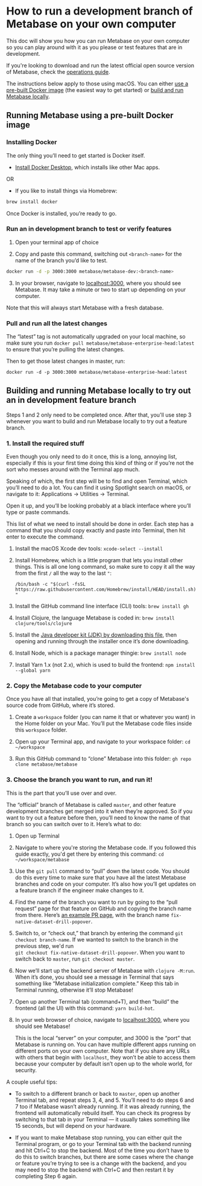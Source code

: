 # How to run a development branch of Metabase on your own computer

This doc will show you how you can run Metabase on your own computer so you can play around with it as you please or test features that are in development.

If you're looking to download and run the latest official open source version of Metabase, check the [operations guide](/docs/operations-guide/installing-metabase.md). 

The instructions below apply to those using macOS. You can either [use a pre-built Docker image](#running-metabase-using-a-pre-built-docker-image) (the easiest way to get started) or [build and run Metabase locally](#building-and-running-metabase-locally-to-try-out-an-in-development-feature-branch).

## Running Metabase using a pre-built Docker image

### Installing Docker

The only thing you’ll need to get started is Docker itself.

- [Install Docker Desktop](https://www.docker.com/products/docker-desktop), which installs like other Mac apps.

OR

- If you like to install things via Homebrew:

```bash
brew install docker
```
Once Docker is installed, you’re ready to go.

### Run an in development branch to test or verify features

1. Open your terminal app of choice

2. Copy and paste this command, switching out `<branch-name>` for the name of the branch you’d like to test.

```bash
docker run -d -p 3000:3000 metabase/metabase-dev:<branch-name>
```
3. In your browser, navigate to [localhost:3000](http://localhost:3000), where you should see Metabase. It may take a minute or two to start up depending on your computer.

Note that this will always start Metabase with a fresh database.

### Pull and run all the latest changes

The “latest” tag is not automatically upgraded on your local machine, so make sure you run `docker pull metabase/metabase-enterprise-head:latest` to ensure that you’re pulling the latest changes.

Then to get those latest changes in master, run:

`docker run -d -p 3000:3000 metabase/metabase-enterprise-head:latest`

## Building and running Metabase locally to try out an in development feature branch

Steps 1 and 2 only need to be completed once. After that, you'll use step 3 whenever you want to build and run Metabase locally to try out a feature branch.

### 1. Install the required stuff

Even though you only need to do it once, this is a long, annoying list, especially if this is your first time doing this kind of thing or if you’re not the sort who messes around with the Terminal app much.

Speaking of which, the first step will be to find and open Terminal, which you’ll need to do a lot. You can find it using Spotlight search on macOS, or navigate to it: Applications → Utilities → Terminal. 

Open it up, and you’ll be looking probably at a black interface where you’ll type or paste commands.

This list of what we need to install should be done in order. Each step has a command that you should copy exactly and paste into Terminal, then hit enter to execute the command.

1. Install the macOS Xcode dev tools: 
`xcode-select --install`

2. Install Homebrew, which is a little program that lets you install other things. This is all one long command, so make sure to copy it all the way from the first `/` all the way to the last `"`:
    
    `/bin/bash -c "$(curl -fsSL https://raw.githubusercontent.com/Homebrew/install/HEAD/install.sh)"`
    
3. Install the GitHub command line interface (CLI) tools:
`brew install gh`

4. Install Clojure, the language Metabase is coded in:
`brew install clojure/tools/clojure`

5. Install the [Java developer kit (JDK) by downloading this file](https://github.com/adoptium/temurin11-binaries/releases/download/jdk-11.0.13%2B8/OpenJDK11U-jdk_x64_mac_hotspot_11.0.13_8.pkg), then opening and running through the installer once it’s done downloading.

6. Install Node, which is a package manager thingie: 
`brew install node`

7. Install Yarn 1.x (not 2.x), which is used to build the frontend:
`npm install --global yarn`

### 2. Copy the Metabase code to your computer

Once you have all that installed, you’re going to get a copy of Metabase's source code from GitHub, where it’s stored.

1. Create a `workspace` folder (you can name it that or whatever you want) in the Home folder on your Mac. You’ll put the Metabase code files inside this `workspace` folder.

2. Open up your Terminal app, and navigate to your workspace folder: 
`cd ~/workspace`

3. Run this GitHub command to “clone” Metabase into this folder:
 `gh repo clone metabase/metabase`

### 3. Choose the branch you want to run, and run it!

This is the part that you’ll use over and over. 

The “official” branch of Metabase is called `master`, and other feature development branches get merged into it when they’re approved. So if you want to try out a feature before then, you’ll need to know the name of that branch so you can switch over to it. Here’s what to do:

1. Open up Terminal

2. Navigate to where you're storing the Metabase code. If you followed this guide exactly, you'd get there by entering this command: 
`cd ~/workspace/metabase`

1. Use the `git pull` command to “pull” down the latest code. You should do this every time to make sure that you have all the latest Metabase branches and code on your computer. It’s also how you’ll get updates on a feature branch if the engineer make changes to it.

2. Find the name of the branch you want to run by going to the “pull request” page for that feature on GitHub and copying the branch name from there. Here’s [an example PR page](https://github.com/metabase/metabase/pull/19138), with the branch name
`fix-native-dataset-drill-popover`.

5. Switch to, or “check out,” that branch by entering the command
`git checkout branch-name`. If we wanted to switch to the branch in the previous step, we'd run  
`git checkout fix-native-dataset-drill-popover`. When you want to switch back to `master`, run `git checkout master`.

6. Now we’ll start up the backend server of Metabase with
`clojure -M:run`. When it’s done, you should see a message in Terminal that says something like “Metabase initialization complete.” Keep this tab in Terminal running, otherwise it’ll stop Metabase! 

7. Open up another Terminal tab (command+T), and then “build” the frontend (all the UI) with this command: `yarn build-hot`.

8. In your web browser of choice, navigate to [localhost:3000](http://localhost:3000), where you should see Metabase!
     
    This is the local “server” on your computer, and 3000 is the “port” that Metabase is running on. You can have multiple different apps running on different ports on your own computer. Note that if you share any URLs with others that begin with `localhost`, they won’t be able to access them because your computer by default isn’t open up to the whole world, for security.    

A couple useful tips:

- To switch to a different branch or back to `master`, open up another Terminal tab, and repeat steps 3, 4, and 5. You’ll need to do steps 6 and 7 too if Metabase wasn’t already running. If it was already running, the frontend will automatically rebuild itself. You can check its progress by switching to that tab in your Terminal — it usually takes something like 15 seconds, but will depend on your hardware.

- If you want to make Metabase stop running, you can either quit the Terminal program, or go to your Terminal tab with the backend running and hit Ctrl+C to stop the backend. Most of the time you don’t have to do this to switch branches, but there are some cases where the change or feature you’re trying to see is a change with the backend, and you may need to stop the backend with Ctrl+C and then restart it by completing Step 6 again.